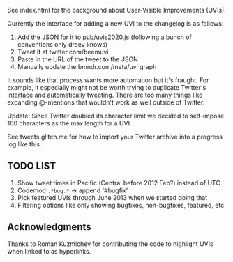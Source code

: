 See index.html for the background about User-Visible Improvements (UVIs).

Currently the interface for adding a new UVI to the changelog is as follows:

1. Add the JSON for it to pub/uvis2020.js (following a bunch of conventions only dreev knows)
2. Tweet it at twitter.com/beemuvi
3. Paste in the URL of the tweet to the JSON
4. Manually update the bmndr.com/meta/uvi graph

It sounds like that process wants more automation but it's fraught.
For example, it especially might not be worth trying to duplicate Twitter's interface and automatically tweeting. 
There are too many things like expanding @-mentions that wouldn't work as well outside of Twitter.

Update: Since Twitter doubled its character limit we decided to self-impose 160 characters as the max length for a UVI.

See tweets.glitch.me for how to import your Twitter archive into a progress log like this.


## TODO LIST

1. Show tweet times in Pacific (Central before 2012 Feb?) instead of UTC
1. Codemod `.*bug.*` -> append '#bugfix'
1. Pick featured UVIs through June 2013 when we started doing that
1. Filtering options like only showing bugfixes, non-bugfixes, featured, etc

## Acknowledgments

Thanks to Roman Kuzmichev for contributing the code to highlight UVIs when linked to as hyperlinks.

